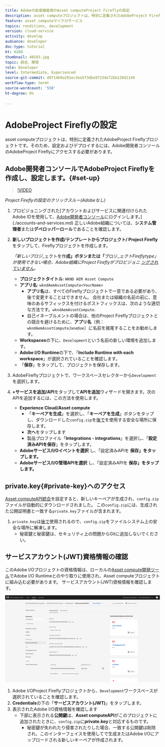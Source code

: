 ```yaml
---
title: Adobeの拡張機能用のAsset computeProject Fireflyの設定
description: asset computeプロジェクトは、特別に定義されたAdobeProject Fireflyプロジェクトです。そのため、設定およびデプロイするには、Adobe開発者コンソールのAdobeProject Fireflyにアクセスする必要があります。
feature: asset computeマイクロサービス
topics: renditions, development
version: cloud-service
activity: develop
audience: developer
doc-type: tutorial
kt: 6268
thumbnail: 40183.jpg
topic: 統合、開発
role: Developer
level: Intermediate, Experienced
source-git-commit: d9714b9a291ec3ee5f3dba9723de72bb120d2149
workflow-type: tm+mt
source-wordcount: '550'
ht-degree: 0%

---
```



# AdobeProject Fireflyの設定

asset computeプロジェクトは、特別に定義されたAdobeProject Fireflyプロジェクトです。そのため、設定およびデプロイするには、Adobe開発者コンソールのAdobeProject Fireflyにアクセスする必要があります。

## Adobe開発者コンソールでAdobeProject Fireflyを作成し、設定します。{#set-up}

>[!VIDEO](https://video.tv.adobe.com/v/40183/?quality=12&learn=on)

_Project Fireflyの設定のクリックスルー(Adobeなし)_

1. プロビジョニングされた[アカウントおよびサービスに関連付けられたAdobe IDを使用して、[Adobe開発者コンソール](https://console.adobe.io)にログインします。](./accounts-and-services.md) 正しいAdobe組織については、__システム管理者__&#x200B;または&#x200B;__デベロッパーロール__&#x200B;であることを確認します。
1. __新しいプロジェクトを作成/テンプレートからプロジェクト/ Project Firefly__&#x200B;をタップして、Fireflyプロジェクトを作成します。

   _「新しいプロジ__&#x200B;ェクトを作&#x200B;__成」ボタンまたは「__&#x200B;プロジ&#x200B;__ェクトFireflytype」が使用できない場合、Adobe組織にProject Fireflyがプロビジョニ [ングされていません](#request-adobe-project-firefly)。_

   + __プロジェクトタイトル__:  `WKND AEM Asset Compute`
   + __アプリ名__:  `wkndAemAssetCompute<YourName>`
      + __アプリ名__&#x200B;は、すべてのFireflyプロジェクトで一意である必要があり、後で変更することはできません。 会社または組織の名前の前に、意味のあるサフィックスを付けるポストフィックスは、次のような適切な方法です。`wkndAemAssetCompute`.
      + 自己イネーブルメントの場合は、他のProject Fireflyプロジェクトとの競合を避けるために、__アプリ名__（例：`wkndAemAssetComputeJaneDoe`）に名前を接尾することをお勧めします。
   + __Workspaces__&#x200B;の下に、`Development`という名前の新しい環境を追加します。
   + __Adobe I/O Runtime__&#x200B;の下で、「__Include Runtime with each workspace__」が選択されていることを確認します。
   + 「__保存__」をタップして、プロジェクトを保存します。
1. AdobeFireflyプロジェクトで、ワークスペースセレクターから`Development`を選択します。
1. __+サービスを追加/API__&#x200B;をタップして&#x200B;__APIを追加__&#x200B;ウィザードを開きます。次のAPIを追加するには、この方法を使用します。

   + __Experience Cloud/Asset compute__
      + 「__キーペアを生成__」を選択し、「__キーペアを生成__」ボタンをタップし、ダウンロードした`config.zip`を[後で](#private-key)を使用する安全な場所に保存します。
      + __次へ__&#x200B;をタップします
      + 製品プロファイル「__Integrations - integrations__」を選択し、「__設定済みAPIを保存__」をタップします。
   + __Adobeサービス/I/Oイベントを選択__ し、「設定済みAPIを __保存」をタップします。__
   + __Adobeサービス/I/O管理APIを選択__ し、「設定済みAPIを __保存」をタップします。__

## private.key{#private-key}へのアクセス

[Asset computeAPI統合](#set-up)を設定すると、新しいキーペアが生成され、`config.zip`ファイルが自動的にダウンロードされました。 この`config.zip`には、生成された公開証明書と一致する`private.key`ファイルが含まれます。

1. `private.key`は[後で](../develop/environment-variables.md)使用されるので、`config.zip`をファイルシステム上の安全な場所に解凍します。
   + 秘密鍵と秘密鍵は、セキュリティ上の問題からGitに追加しないでください。

## サービスアカウント(JWT)資格情報の確認

このAdobe I/Oプロジェクトの資格情報は、ローカルの[Asset compute開発ツール](../develop/development-tool.md)でAdobe I/O Runtimeとのやり取りに使用され、Asset computeプロジェクトに組み込む必要があります。 サービスアカウント(JWT)資格情報を確認します。

![Adobe開発者サービスアカウント資格情報](./assets/firefly/service-account.png)

1. Adobe I/OProject Fireflyプロジェクトから、`Development`ワークスペースが選択されていることを確認します。
1. __Credentials__&#x200B;の下の「__サービスアカウント(JWT)__」をタップします。
1. 表示されたAdobe I/O資格情報を確認します
   + 下部に表示される&#x200B;__公開鍵__&#x200B;は、__Asset computeAPI__&#x200B;がこのプロジェクトに追加されたときに、`config.zip`に&#x200B;__private.key__&#x200B;と対応するものです。
      + 秘密鍵が失われたり侵害されたりした場合、一致する公開鍵は削除され、このインターフェイスを使用してで生成またはAdobe I/Oにアップロードされる新しいキーペアが作成されます。
